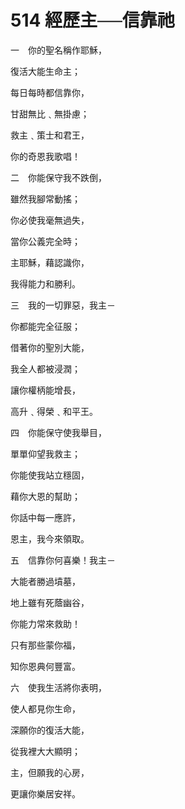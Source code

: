 # 514 經歷主──信靠祂

一　你的聖名稱作耶穌，

復活大能生命主；

每日每時都信靠你，

甘甜無比﹑無掛慮；

救主﹑策士和君王，

你的奇恩我歌唱！

二　你能保守我不跌倒，

雖然我腳常動搖；

你必使我毫無過失，

當你公義完全時；

主耶穌，藉認識你，

我得能力和勝利。

三　我的一切罪惡，我主－

你都能完全征服；

借著你的聖別大能，

我全人都被浸潤；

讓你權柄能增長，

高升﹑得榮﹑和平王。

四　你能保守使我舉目，

單單仰望我救主；

你能使我站立穩固，

藉你大恩的幫助；

你話中每一應許，

恩主，我今來領取。

五　信靠你何喜樂！我主－

大能者勝過墳墓，

地上雖有死蔭幽谷，

你能力常來救助！

只有那些蒙你福，

知你恩典何豐富。

六　使我生活將你表明，

使人都見你生命，

深願你的復活大能，

從我裡大大顯明；

主，但願我的心房，

更讓你樂居安祥。

